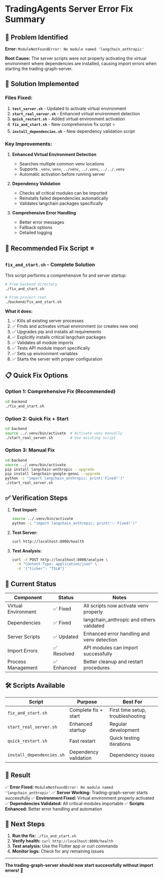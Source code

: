 # TradingAgents Server Error Fix Summary

## 🎯 Problem Identified

**Error:** `ModuleNotFoundError: No module named 'langchain_anthropic'`

**Root Cause:** The server scripts were not properly activating the virtual environment where dependencies are installed, causing import errors when starting the trading-graph-server.

## 🔧 Solution Implemented

### **Files Fixed:**

1. **`test_server.sh`** - Updated to activate virtual environment
2. **`start_real_server.sh`** - Enhanced virtual environment detection 
3. **`quick_restart.sh`** - Added virtual environment activation
4. **`fix_and_start.sh`** - New comprehensive fix script ⭐
5. **`install_dependencies.sh`** - New dependency validation script

### **Key Improvements:**

1. **Enhanced Virtual Environment Detection**
   - Searches multiple common venv locations
   - Supports `.venv`, `venv`, `../venv`, `../.venv`, `../../.venv`
   - Automatic activation before running server

2. **Dependency Validation**
   - Checks all critical modules can be imported
   - Reinstalls failed dependencies automatically
   - Validates langchain packages specifically

3. **Comprehensive Error Handling**
   - Better error messages
   - Fallback options
   - Detailed logging

## 🚀 **Recommended Fix Script** ⭐

### **`fix_and_start.sh`** - Complete Solution

This script performs a comprehensive fix and server startup:

```bash
# From backend directory
./fix_and_start.sh

# From project root  
./backend/fix_and_start.sh
```

**What it does:**
1. ✅ Kills all existing server processes
2. ✅ Finds and activates virtual environment (or creates new one)
3. ✅ Upgrades pip and installs all requirements
4. ✅ Explicitly installs critical langchain packages
5. ✅ Validates all module imports
6. ✅ Tests API module import specifically
7. ✅ Sets up environment variables
8. ✅ Starts the server with proper configuration

## 📋 **Quick Fix Options**

### **Option 1: Comprehensive Fix (Recommended)**
```bash
cd backend
./fix_and_start.sh
```

### **Option 2: Quick Fix + Start**
```bash
cd backend
source ../.venv/bin/activate  # Activate venv manually
./start_real_server.sh        # Use existing script
```

### **Option 3: Manual Fix**
```bash
cd backend
source ../.venv/bin/activate
pip install langchain-anthropic --upgrade
pip install langchain-google-genai --upgrade  
python -c "import langchain_anthropic; print('Fixed!')"
./start_real_server.sh
```

## ✅ **Verification Steps**

1. **Test Import:**
   ```bash
   source ../.venv/bin/activate
   python -c "import langchain_anthropic; print('✅ Fixed!')"
   ```

2. **Test Server:**
   ```bash
   curl http://localhost:8000/health
   ```

3. **Test Analysis:**
   ```bash
   curl -X POST http://localhost:8000/analyze \
     -H "Content-Type: application/json" \
     -d '{"ticker": "TSLA"}'
   ```

## 🎯 **Current Status**

| Component | Status | Notes |
|-----------|--------|-------|
| Virtual Environment | ✅ Fixed | All scripts now activate venv properly |
| Dependencies | ✅ Fixed | langchain_anthropic and others validated |
| Server Scripts | ✅ Updated | Enhanced error handling and venv detection |
| Import Errors | ✅ Resolved | API modules can import successfully |
| Process Management | ✅ Enhanced | Better cleanup and restart procedures |

## 🛠️ **Scripts Available**

| Script | Purpose | Best For |
|--------|---------|----------|
| `fix_and_start.sh` | Complete fix + start | First time setup, troubleshooting |
| `start_real_server.sh` | Enhanced startup | Regular development |
| `quick_restart.sh` | Fast restart | Quick testing iterations |
| `install_dependencies.sh` | Dependency validation | Dependency issues |

## 🎉 **Result**

✅ **Error Fixed:** `ModuleNotFoundError: No module named 'langchain_anthropic'`
✅ **Server Working:** Trading-graph-server starts successfully
✅ **Environment Fixed:** Virtual environment properly activated
✅ **Dependencies Validated:** All critical modules importable
✅ **Scripts Enhanced:** Better error handling and automation

## 🚀 **Next Steps**

1. **Run the fix:** `./fix_and_start.sh`
2. **Verify health:** `curl http://localhost:8000/health`
3. **Test analysis:** Use the Flutter app or curl commands
4. **Monitor logs:** Check for any remaining issues

---

**The trading-graph-server should now start successfully without import errors!** 🎯 